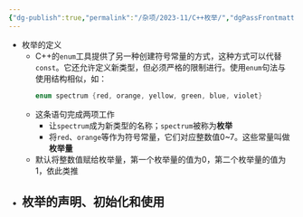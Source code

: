 ```yaml
---
{"dg-publish":true,"permalink":"/杂项/2023-11/C++枚举/","dgPassFrontmatter":true}
---
```


- 枚举的定义
	- C++的`enum`工具提供了另一种创建符号常量的方式，这种方式可以代替`const`。它还允许定义新类型，但必须严格的限制进行。使用`enum`句法与使用结构相似，如：
		```cpp
		enum spectrum {red, orange, yellow, green, blue, violet}
		```
	- 这条语句完成两项工作
		- 让`spectrum`成为新类型的名称；`spectrum`被称为**枚举**
		- 将`red`、`orange`等作为符号常量，它们对应整数值0~7。这些常量叫做**枚举量**
	- 默认将整数值赋给枚举量，第一个枚举量的值为0，第二个枚举量的值为1，依此类推
- 枚举的声明、初始化和使用
	- 